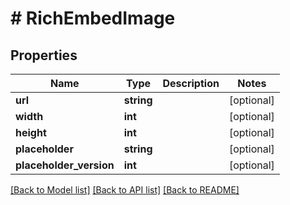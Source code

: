 # # RichEmbedImage

## Properties

Name | Type | Description | Notes
------------ | ------------- | ------------- | -------------
**url** | **string** |  | [optional]
**width** | **int** |  | [optional]
**height** | **int** |  | [optional]
**placeholder** | **string** |  | [optional]
**placeholder_version** | **int** |  | [optional]

[[Back to Model list]](../../README.md#models) [[Back to API list]](../../README.md#endpoints) [[Back to README]](../../README.md)
